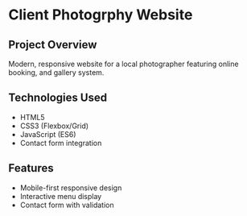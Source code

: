 # Client Photogrphy Website

## Project Overview
Modern, responsive website for a local photographer featuring online booking, and gallery system.

## Technologies Used
- HTML5
- CSS3 (Flexbox/Grid)
- JavaScript (ES6)
- Contact form integration

## Features
- Mobile-first responsive design
- Interactive menu display
- Contact form with validation
